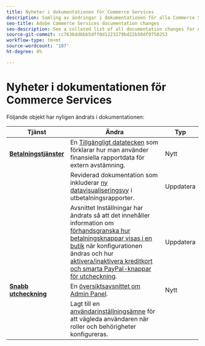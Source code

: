 ```yaml
---
title: Nyheter i dokumentationen för Commerce Services
description: Samling av ändringar i dokumentationen för alla Commerce Services
seo-title: Adobe Commerce Services documentation changes
seo-description: See a collated list of all documentation changes for Adobe Commerce Services and integration services.
source-git-commit: cc7636dd6bb5dff0d1223279bd22b50df9758253
workflow-type: tm+mt
source-wordcount: '187'
ht-degree: 0%

---
```


# Nyheter i dokumentationen för Commerce Services

Följande objekt har nyligen ändrats i dokumentationen:

<!-- * **Payment Services**
  * *NEW* Added an [Available data topic](https://experienceleague.adobe.com/docs/commerce-merchant-services/payment-services/reporting/data.html) that explains how to use financial reporting data for external reconciliation purposes.
  * Revised documentation to include the [new data visualization view](https://experienceleague.adobe.com/docs/commerce-merchant-services/payment-services/reporting/payouts.html#payouts-data-visualization-view) in Payouts reporting.
  * Revised the Settings topic to include information about [previewing how payment buttons will appear in a store](https://experienceleague.adobe.com/docs/commerce-merchant-services/payment-services/configure/settings.html#payment-buttons) when the configuration is changed and added instructions for [enabling/disabling credit card and PayPal smart buttons for checkout](https://experienceleague.adobe.com/docs/commerce-merchant-services/payment-services/configure/settings.html#configure-payment-options).
* **Quick Checkout**
  * *NEW* Added an [overview topic about the Admin Panel](https://experienceleague.adobe.com/docs/commerce-merchant-services/quick-checkout/getting-started/quick-checkout-admin-panel/admin-panel.html).
  * *NEW* Added a [user setup topic](https://experienceleague.adobe.com/docs/commerce-merchant-services/quick-checkout/getting-started/quick-checkout-admin-panel/user-roles-setup.html) to guide the user in configuring roles and permissions. -->

| Tjänst | Ändra | Typ |
|  ---  |  ---  |  ---  |
| [**Betalningstjänster**](https://experienceleague.adobe.com/docs/commerce-merchant-services/payment-services/guide-overview.html) | En [Tillgängligt datatecken](https://experienceleague.adobe.com/docs/commerce-merchant-services/payment-services/reporting/data.html) som förklarar hur man använder finansiella rapportdata för extern avstämning. | Nytt |
|  | Reviderad dokumentation som inkluderar [ny datavisualiseringsvy](https://experienceleague.adobe.com/docs/commerce-merchant-services/payment-services/reporting/payouts.html#payouts-data-visualization-view) i utbetalningsrapporter. | Uppdatera |
|  | Avsnittet Inställningar har ändrats så att det innehåller information om [förhandsgranska hur betalningsknappar visas i en butik](https://experienceleague.adobe.com/docs/commerce-merchant-services/payment-services/configure/settings.html#payment-buttons) när konfigurationen ändras och hur [aktivera/inaktivera kreditkort och smarta PayPal-knappar för utcheckning](https://experienceleague.adobe.com/docs/commerce-merchant-services/payment-services/configure/settings.html#configure-payment-options). | Uppdatera |
| [**Snabb utcheckning**](https://experienceleague.adobe.com/docs/commerce-merchant-services/quick-checkout/overview.html) | En [översiktsavsnittet om Admin Panel](https://experienceleague.adobe.com/docs/commerce-merchant-services/quick-checkout/getting-started/quick-checkout-admin-panel/admin-panel.html). | Nytt |
|  | Lagt till en [användarinställningsämne](https://experienceleague.adobe.com/docs/commerce-merchant-services/quick-checkout/getting-started/quick-checkout-admin-panel/user-roles-setup.html) för att vägleda användaren när roller och behörigheter konfigureras. |
